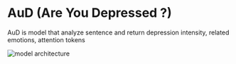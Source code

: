 # AuD (Are You Depressed ?)
AuD is model that analyze sentence and return depression intensity, related emotions, attention tokens 

![model architecture](https://user-images.githubusercontent.com/48609095/223356781-7e6dd680-9f92-4583-96bd-de4865ff857d.PNG)
